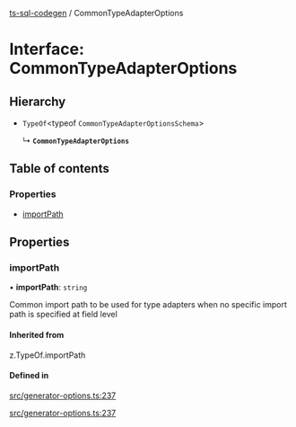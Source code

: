 [ts-sql-codegen](../README.md) / CommonTypeAdapterOptions

# Interface: CommonTypeAdapterOptions

## Hierarchy

- `TypeOf`\<typeof `CommonTypeAdapterOptionsSchema`\>

  ↳ **`CommonTypeAdapterOptions`**

## Table of contents

### Properties

- [importPath](CommonTypeAdapterOptions.md#importpath)

## Properties

### importPath

• **importPath**: `string`

Common import path to be used for type adapters
when no specific import path is specified at field level

#### Inherited from

z.TypeOf.importPath

#### Defined in

[src/generator-options.ts:237](https://github.com/lorefnon/ts-sql-codegen/blob/1247d8a/src/generator-options.ts#L237)

[src/generator-options.ts:237](https://github.com/lorefnon/ts-sql-codegen/blob/1247d8a/src/generator-options.ts#L237)
